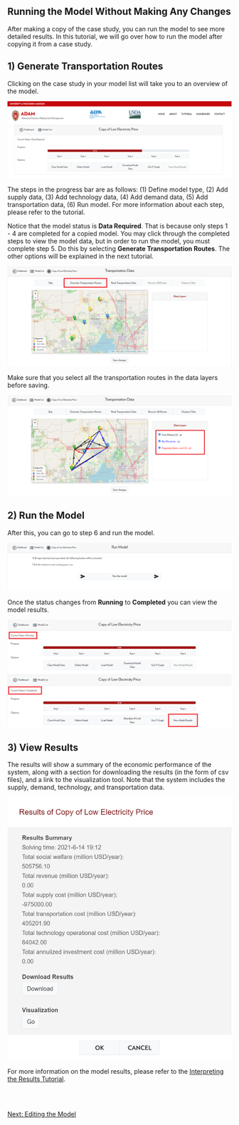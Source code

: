 <h2>Running the Model Without Making Any Changes</h2>

<p>
    After making a copy of the case study, you can run the model to see more detailed results. In this tutorial, we will go over how to run the model after copying it from a case study. 
</p>

<h2>1) Generate Transportation Routes</h2>

<p>
    Clicking on the case study in your model list will take you to an overview of the model. 
</p>

<img src="Pictures\Dashboard_tutorials\run_model\copied_model.png">

<p>
    The steps in the progress bar are as follows: (1) Define model type, (2) Add supply data, (3) Add technology data, (4) Add demand data, (5) Add transportation data, (6) Run model. For more information about each step, please refer to the tutorial. 
</p>

<p>
    Notice that the model status is <b>Data Required</b>. That is because only steps 1 - 4 are completed for a copied model. You may click through the completed steps to view the model data, but in order to run the model, you must complete step 5. Do this by selecting <b>Generate Transportation Routes</b>. The other options will be explained in the next tutorial.
</p>

<img src="Pictures\Dashboard_tutorials\run_model\step5.png">

<br> 

<p>
    Make sure that you select all the transportation routes in the data layers before saving. 
</p>

<img src="Pictures\Dashboard_tutorials\run_model\transport_routes.png">

<h2>2) Run the Model</h2>

<p>
    After this, you can go to step 6 and run the model.
</p>

<img src="Pictures\Dashboard_tutorials\run_model\run.png">

<br>

<p>
    Once the status changes from <b>Running</b> to <b>Completed</b> you can view the model results. 
</p>

<img src="Pictures\Dashboard_tutorials\run_model\running.png">

<img src="Pictures\Dashboard_tutorials\run_model\progress_bar.png">

<h2>3) View Results</h2>

<p>
    The results will show a summary of the economic performance of the system, along with a section for downloading the results (in the form of csv files), and a link to the visualization tool. Note that the system includes the supply, demand, technology, and transportation data. 
</p>

<img src="Pictures\Dashboard_tutorials\run_model\results.png">

<p>
    For more information on the model results, please refer to the 
<a href="/ADAM_Documentation/dashboard_results.html">Interpreting the Results Tutorial</a>.
</p>

<br>
<br>

<a href="/ADAM_Documentation/dashboard_edit_model.html">Next: Editing the Model</a>